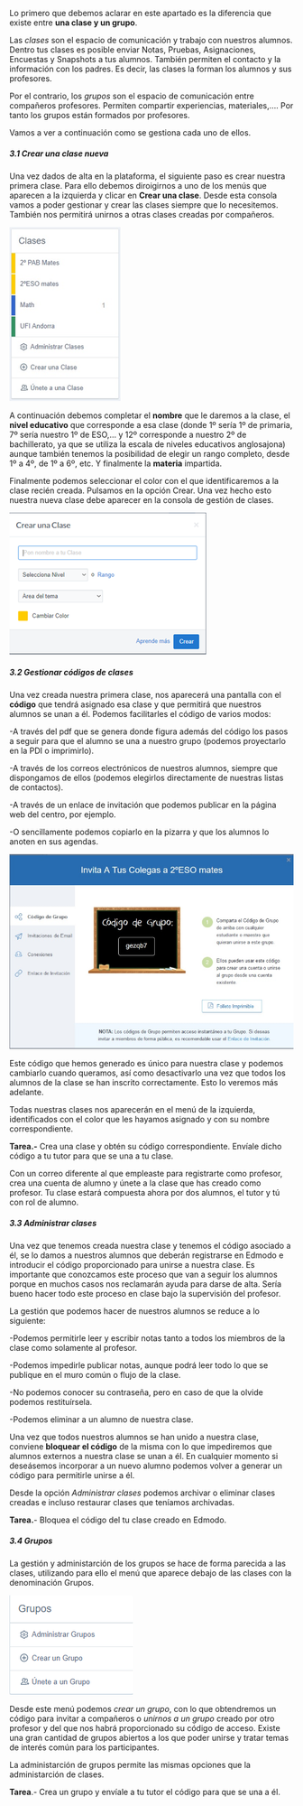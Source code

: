 Lo primero que debemos aclarar en este apartado es la diferencia que existe entre **una clase y un grupo**.

Las _clases_ son el espacio de comunicación y trabajo con nuestros alumnos. Dentro tus clases es posible enviar Notas, Pruebas, Asignaciones, Encuestas y Snapshots a tus alumnos. También permiten el contacto y la información con los padres. Es decir, las clases la forman los alumnos y sus profesores.

Por el contrario, los _grupos_ son el espacio de comunicación entre compañeros profesores. Permiten compartir experiencias, materiales,…. Por tanto los grupos están formados por profesores.

Vamos a ver a continuación como se gestiona cada uno de ellos.

##### 3.1 Crear una clase nueva

Una vez dados de alta en la plataforma, el siguiente paso es crear nuestra primera clase. Para ello debemos diroigirnos a uno de los menús que aparecen a la izquierda y clicar en  **Crear una clase**. Desde esta consola vamos a poder gestionar y crear las clases siempre que lo necesitemos. También nos permitirá unirnos a otras clases creadas por compañeros.

![](/assets/import04.png)

A continuación debemos completar el **nombre** que le daremos a la clase, el **nivel educativo** que corresponde a esa clase \(donde 1º sería 1º de primaria, 7º sería nuestro 1º de ESO,… y 12º corresponde a nuestro 2º de bachillerato, ya que se utiliza la escala de niveles educativos anglosajona\) aunque también tenemos la posibilidad de elegir un rango completo, desde 1º a 4º, de 1º a 6º, etc. Y finalmente la **materia** impartida.

Finalmente podemos seleccionar el color con el que identificaremos a la clase recién creada. Pulsamos en la opción Crear. Una vez hecho esto nuestra nueva clase debe aparecer en la consola de gestión de clases.

![](/assets/import05.png)

##### 3.2 Gestionar códigos de clases

Una vez creada nuestra primera clase, nos aparecerá una pantalla con el **código** que tendrá asignado esa clase y que permitirá que nuestros alumnos se unan a él. Podemos facilitarles el código de varios modos:

-A través del pdf que se genera donde figura además del código los pasos a seguir para que el alumno se una a nuestro grupo \(podemos proyectarlo en la PDI o imprimirlo\).

-A través de los correos electrónicos de nuestros alumnos, siempre que dispongamos de ellos \(podemos elegirlos directamente de nuestras listas de contactos\).

-A través de un enlace de invitación que podemos publicar en la página web del centro, por ejemplo.

-O sencillamente podemos copiarlo en la pizarra y que los alumnos lo anoten en sus agendas.

![](/assets/Codigos.jpg)

Este código que hemos generado es único para nuestra clase y podemos cambiarlo cuando queramos, así como desactivarlo una vez que todos los alumnos de la clase se han inscrito correctamente. Esto lo veremos más adelante.

Todas nuestras clases nos aparecerán en el menú de la izquierda, identificados con el color que les hayamos asignado y con su nombre correspondiente.

**Tarea.-** Crea una clase y obtén su código correspondiente. Envíale dicho código a tu tutor para que se una a tu clase.

Con un correo diferente al que empleaste para registrarte como profesor, crea una cuenta de alumno y únete a la clase que has creado como profesor. Tu clase estará compuesta ahora por dos alumnos, el tutor y tú con rol de alumno.

##### 3.3 Administrar clases

Una vez que tenemos creada nuestra clase y tenemos el código asociado a él, se lo damos a nuestros alumnos que deberán registrarse en Edmodo e introducir el código proporcionado para unirse a nuestra clase. Es importante que conozcamos este proceso que van a seguir los alumnos porque en muchos casos nos reclamarán ayuda para darse de alta. Sería bueno hacer todo este proceso en clase bajo la supervisión del profesor.

La gestión que podemos hacer de nuestros alumnos se reduce a lo siguiente:

-Podemos permitirle leer y escribir notas tanto a todos los miembros de la clase como solamente al profesor.

-Podemos impedirle publicar notas, aunque podrá leer todo lo que se publique en el muro común o flujo de la clase.

-No podemos conocer su contraseña, pero en caso de que la olvide podemos restituírsela.

-Podemos eliminar a un alumno de nuestra clase.

Una vez que todos nuestros alumnos se han unido a nuestra clase, conviene **bloquear el código** de la misma con lo que impediremos que alumnos externos a nuestra clase se unan a él. En cualquier momento si deseásemos incorporar a un nuevo alumno podemos volver a generar un código para permitirle unirse a él.

Desde la opción _Administrar clases_ podemos archivar o eliminar clases creadas e incluso restaurar clases que teníamos archivadas.

**Tarea.**- Bloquea el código del tu clase creado en Edmodo.

##### 3.4 Grupos

La gestión y administarción de los grupos se hace de forma parecida a las clases, utilizando para ello el menú que aparece debajo de las clases con la denominación Grupos.

![](/assets/import42.png)

Desde este menú podemos _crear un grupo_, con lo que obtendremos un código para invitar a compañeros o _unirnos a un grupo_ creado por otro profesor y del que nos habrá proporcionado su código de acceso. Existe una gran cantidad de grupos abiertos a los que poder unirse y tratar temas de interés común para los participantes.

La administarción de grupos permite las mismas opciones que la administarción de clases.

**Tarea**.- Crea un grupo y envíale a tu tutor el código para que se una a él.

